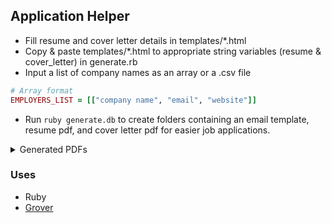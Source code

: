## Application Helper

- Fill resume and cover letter details in templates/*.html
- Copy & paste templates/*.html to appropriate string variables (resume & cover_letter) in generate.rb
- Input a list of company names as an array or a .csv file

```ruby
# Array format
EMPLOYERS_LIST = [["company name", "email", "website"]]
```


- Run `ruby generate.db` to create folders containing an email template, resume pdf, and cover letter pdf for easier job applications.

<details>
<summary>Generated PDFs</summary>
<img width="392" alt="resume" src="https://user-images.githubusercontent.com/59973863/225799403-c8267984-e117-4a59-8372-74603ed75812.png">
<img width="394" alt="cover_letter" src="https://user-images.githubusercontent.com/59973863/225799433-0f2ab699-2fc5-4301-b3f6-c448f69ef538.png">
</details>

### Uses

- Ruby
- [Grover](https://github.com/Studiosity/grover)
